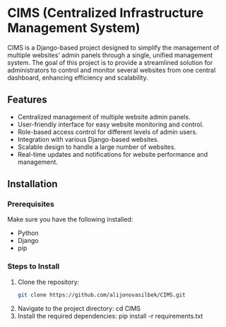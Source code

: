 # CIMS (Centralized Infrastructure Management System)

CIMS is a Django-based project designed to simplify the management of multiple websites' admin panels through a single, unified management system. The goal of this project is to provide a streamlined solution for administrators to control and monitor several websites from one central dashboard, enhancing efficiency and scalability.

## Features
- Centralized management of multiple website admin panels.
- User-friendly interface for easy website monitoring and control.
- Role-based access control for different levels of admin users.
- Integration with various Django-based websites.
- Scalable design to handle a large number of websites.
- Real-time updates and notifications for website performance and management.

## Installation

### Prerequisites
Make sure you have the following installed:
- Python 
- Django 
- pip

### Steps to Install

1. Clone the repository:
   ```bash
   git clone https://github.com/alijonovasilbek/CIMS.git
2. Navigate to the project directory:
     cd CIMS
3. Install the required dependencies:
     pip install -r requirements.txt

     
   

